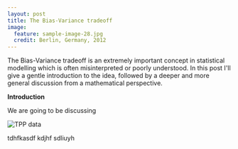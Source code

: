 ```yaml
---
layout: post
title: The Bias-Variance tradeoff
image:
  feature: sample-image-28.jpg
  credit: Berlin, Germany, 2012
---
```


The Bias-Variance tradeoff is an extremely important concept in statistical modelling which is often misinterpreted or poorly understood. In this post I'll give a gentle introduction to the idea, followed by a deeper and more general discussion from a mathematical perspective. 

**Introduction**

We are going to be discussing 

![TPP data](http://mathurl.com/5euwuy.png)

tdhfkasdf kdjhf sdliuyh 